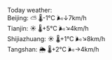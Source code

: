 Today weather:  
Beijing: ⛅️  🌡️-1°C 🌬️↓7km/h  
Tianjin: ☀️   🌡️+5°C 🌬️↘4km/h  
Shijiazhuang: ☀️   🌡️+1°C 🌬️↘8km/h  
Tangshan: 🌦   🌡️+2°C 🌬️→4km/h  
